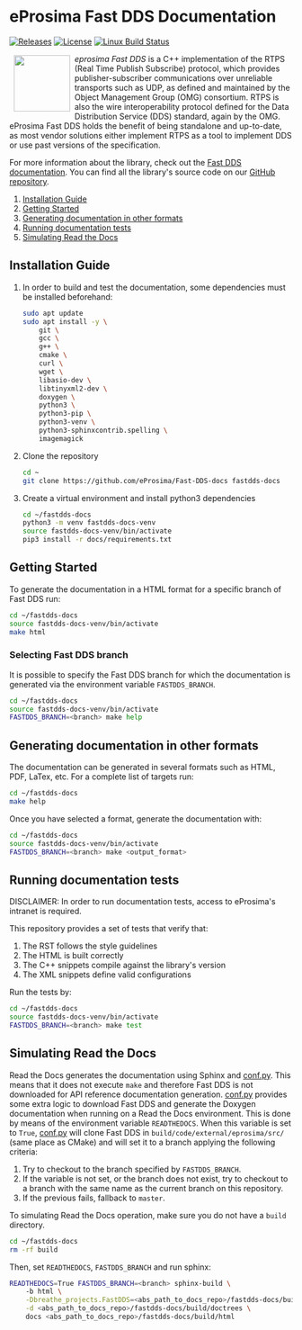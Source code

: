 # eProsima Fast DDS Documentation

[![Releases](https://img.shields.io/github/release/eProsima/Fast-DDS.svg)](https://github.com/eProsima/Fast-DDS/releases)
[![License](https://img.shields.io/badge/License-Apache%202.0-blue.svg)](https://opensource.org/licenses/Apache-2.0)
[![Linux Build Status](http://jenkins.eprosima.com:8080/job/FastRTPS%20Docs%20Nightly%20Master/badge/icon)](http://jenkins.eprosima.com:8080/job/FastRTPS%20Docs%20Nightly%20Master)

<a href="http://www.eprosima.com"><img src="https://encrypted-tbn3.gstatic.com/images?q=tbn:ANd9GcSd0PDlVz1U_7MgdTe0FRIWD0Jc9_YH-gGi0ZpLkr-qgCI6ZEoJZ5GBqQ" align="left" hspace="8" vspace="2" width="100" height="100" ></a>

*eprosima Fast DDS* is a C++ implementation of the RTPS (Real Time Publish Subscribe) protocol, which provides publisher-subscriber communications over unreliable transports such as UDP, as defined and maintained by the Object Management Group (OMG) consortium. RTPS is also the wire interoperability protocol defined for the Data Distribution Service (DDS) standard, again by the OMG. eProsima Fast DDS holds the benefit of being standalone and up-to-date, as most vendor solutions either implement RTPS as a tool to implement DDS or use past versions of the specification.

For more information about the library, check out the [Fast DDS documentation](https://fast-dds.docs.eprosima.com/en/latest/).
You can find all the library's source code on our [GitHub repository](https://github.com/eProsima/Fast-DDS).

1. [Installation Guide](#installation-guide)
1. [Getting Started](#getting-started)
1. [Generating documentation in other formats](#generating-documentation-in-other-formats)
1. [Running documentation tests](#running-documentation-tests)
1. [Simulating Read the Docs](#simulating-read-the-docs)

## Installation Guide

1. In order to build and test the documentation, some dependencies must be installed beforehand:

    ```bash
    sudo apt update
    sudo apt install -y \
        git \
        gcc \
        g++ \
        cmake \
        curl \
        wget \
        libasio-dev \
        libtinyxml2-dev \
        doxygen \
        python3 \
        python3-pip \
        python3-venv \
        python3-sphinxcontrib.spelling \
        imagemagick
    ```

1. Clone the repository

    ```bash
    cd ~
    git clone https://github.com/eProsima/Fast-DDS-docs fastdds-docs
    ```

1. Create a virtual environment and install python3 dependencies

    ```bash
    cd ~/fastdds-docs
    python3 -m venv fastdds-docs-venv
    source fastdds-docs-venv/bin/activate
    pip3 install -r docs/requirements.txt
    ```

## Getting Started

To generate the documentation in a HTML format for a specific branch of Fast DDS run:

```bash
cd ~/fastdds-docs
source fastdds-docs-venv/bin/activate
make html
```

### Selecting Fast DDS branch

It is possible to specify the Fast DDS branch for which the documentation is generated via the environment variable `FASTDDS_BRANCH`.

```bash
cd ~/fastdds-docs
source fastdds-docs-venv/bin/activate
FASTDDS_BRANCH=<branch> make help
```

## Generating documentation in other formats

The documentation can be generated in several formats such as HTML, PDF, LaTex, etc. For a complete list of targets run:

```bash
cd ~/fastdds-docs
make help
```

Once you have selected a format, generate the documentation with:

```bash
cd ~/fastdds-docs
source fastdds-docs-venv/bin/activate
FASTDDS_BRANCH=<branch> make <output_format>
```

## Running documentation tests

DISCLAIMER: In order to run documentation tests, access to eProsima's intranet is required.

This repository provides a set of tests that verify that:

1. The RST follows the style guidelines
1. The HTML is built correctly
1. The C++ snippets compile against the library's version
1. The XML snippets define valid configurations

Run the tests by:

```bash
cd ~/fastdds-docs
source fastdds-docs-venv/bin/activate
FASTDDS_BRANCH=<branch> make test
```

## Simulating Read the Docs

Read the Docs generates the documentation using Sphinx and [conf.py](docs/conf.py).
This means that it does not execute `make` and therefore Fast DDS is not downloaded for API reference documentation generation.
[conf.py](docs/conf.py) provides some extra logic to download Fast DDS and generate the Doxygen documentation when running on a Read the Docs environment.
This is done by means of the environment variable `READTHEDOCS`.
When this variable is set to `True`, [conf.py](docs/conf.py) will clone Fast DDS in `build/code/external/eprosima/src/` (same place as CMake) and will set it to a branch applying the following criteria:

1. Try to checkout to the branch specified by `FASTDDS_BRANCH`.
1. If the variable is not set, or the branch does not exist, try to checkout to a branch with the same name as the current branch on this repository.
1. If the previous fails, fallback to `master`.

To simulating Read the Docs operation, make sure you do not have a `build` directory.

```bash
cd ~/fastdds-docs
rm -rf build
```

Then, set `READTHEDOCS`, `FASTDDS_BRANCH` and run sphinx:

```bash
READTHEDOCS=True FASTDDS_BRANCH=<branch> sphinx-build \
    -b html \
    -Dbreathe_projects.FastDDS=<abs_path_to_docs_repo>/fastdds-docs/build/code/doxygen/xml \
    -d <abs_path_to_docs_repo>/fastdds-docs/build/doctrees \
    docs <abs_path_to_docs_repo>/fastdds-docs/build/html
```
